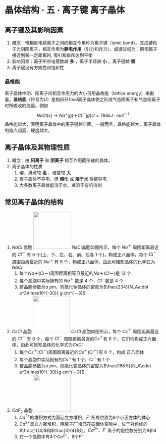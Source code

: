 # 晶体结构 · 五 · 离子键 离子晶体

## 离子键及其影响因素

1. 概念：带相反电荷离子之间的相互作用称为离子键（ionic bond）。其成键粒子为阴阳离子，相互作用为**静电作用**（引力和斥力），成键过程为：阴阳离子接近到某一定距离时, 吸引和排斥达到平衡
2. 影响因素：离子所带电荷数越  **多**  ，离子半径越  **小**  ，离子键越  **强** 
3. 离子键没有方向性和饱和性

### 晶格能
离子晶体中阴、阳离子间相互作用力的大小可用晶格能（lattice energy）来衡量。**晶格能**（符号为$U$）是指拆开$1 mol$离子晶体使之形成气态阴离子和气态阳离子时所吸收的能量。例如
$$NaCl(s)\rightarrow Na^+(g)＋Cl^－(g) U=786 kJ·mol^{－1}$$晶格能越大，表明离子晶体中的离子键越牢固。一般而言，晶格能越大，离子晶体的熔点越高、硬度越大。

## 离子晶体及其物理性质
1. 概念：由  **阳离子**  和  **阴离子**  相互作用而形成的晶体。
2. 离子晶体的性质
   1. 熔、沸点较  **高**  ，硬度较  **大** 
   2. 离子晶体不导电，但  **熔化**  或  **溶于水**  后能导电
   3. 大多数离子晶体能溶于水，难溶于有机溶剂

## 常见离子晶体的结构
1. $NaCl$ 晶胞
   <img title="" src="images/5.1.png" alt="" width="120">
   NaCl晶胞如图所示，每个 $Na^＋$ 周围距离最近的 $Cl^－$ 有  $6$  个(上、下、左、右、前、后各 $1$ 个)，构成正八面体，每个 $Cl^－$ 周围距离最近的 $Na^＋$ 有  $6$ 个，构成正八面体，由此可推知晶体的化学式为 $NaCl$ 
   1. 每个$Na＋(Cl－)$周围距离相等且最近的$Na＋(Cl－)$是  $12$  个
   2. 每个晶胞中实际拥有的 $Na^＋$ 数是 $4$ 个，$Cl^－$数是 $4$ 个
   3. 若晶胞参数为$a$ $pm$，则氯化钠晶体的密度为$\frac{234}{N_A\cdot a^3\times10^{-30}} g·cm^{－3}$
2. $CsCl$ 晶胞
   <img title="" src="images/5.2.png" alt="" width="120"> 
   $CsCl$ 晶胞如图所示，每个 $Cs^＋$ 周围距离最近的 $Cl^－$ 有  $8$ 个，每个 $Cl^－$ 周围距离最近的$Cs^＋$有 $8$ 个，它们均构成正六面体，由此可推知晶体的化学式为$CsCl$
   1. 每个$Cs^＋(Cl^－)$周围距离最近的$Cs^＋(Cl^－)$有 $6$ 个，构成  正八面体  
   2. 每个晶胞中实际拥有的$Cs^＋$有 $1$ 个，$Cl^－$有 $1$ 个
   3. 若晶胞参数为$a$ $pm$，则氯化铯晶体的密度为$\frac{168.5}{N_A\cdot a^3\times10^{-30}}g·cm^{－3}$
3. $CaF_2$ 晶胞
   <img title="" src="images/1.5.png" alt="" width="120"> 
   1. $Ca^{2+}$的堆积方式为面心立方堆积，$F^-$所处位置为$8$个小正方体的体心
   2. $Ca^{2+}$呈立方密堆积，阴离子$F^-$填充在四面体空隙中，位于对角线的$\frac{1}{4}$和$\frac{3}{4}$处。$Ca^{2+}、F^-$离子的配位数分别为$8$和$4$
   3. 在一个晶胞中有$4$个$Ca^{2+}$、$8$个$F^-$
